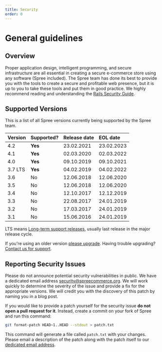 ```yaml
---
title: Security
order: 0
---
```


# General guidelines

## Overview

Proper application design, intelligent programming, and secure infrastructure are all essential in creating a secure e-commerce store using any software \(Spree included\). The Spree team has done its best to provide you with the tools to create a secure and profitable web presence, but it is up to you to take these tools and put them in good practice. We highly recommend reading and understanding the [Rails Security Guide](http://guides.rubyonrails.org/security.html).

## Supported Versions

This is a list of all Spree versions currently being supported by the Spree team.

| Version | Supported? | Release date | EOL date |
| :--- | :--- | :--- | :--- |
| 4.2 | **Yes** | 23.02.2021 | 23.02.2023 |
| 4.1 | **Yes** | 02.03.2020 | 02.03.2022 |
| 4.0 | **Yes** | 09.10.2019 | 09.10.2021 |
| 3.7 LTS | **Yes** | 04.02.2019 | 04.02.2022 |
| 3.6 | No | 12.06.2018 | 12.06.2020 |
| 3.5 | No | 12.06.2018 | 12.06.2020 |
| 3.4 | No | 12.10.2017 | 12.12.2019 |
| 3.3 | No | 22.08.2017 | 24.01.2019 |
| 3.2 | No | 17.03.2017 | 24.01.2019 |
| 3.1 | No | 15.06.2016 | 24.01.2019 |

LTS means [Long-term support releases](https://en.wikipedia.org/wiki/Long-term_support), usually last release in the major release cycle.

If you're using an older version [please upgrade](/developer/upgrades/upgrade_guides.html). Having trouble upgrading? [Contact us for support](https://spreecommerce.org/contact/).

## Reporting Security Issues

Please do not announce potential security vulnerabilities in public. We have a dedicated email address [security@spreecommerce.org](mailto:security@spreecommerce.org). We will work quickly to determine the severity of the issue and provide a fix for the appropriate versions. We will credit you with the discovery of this patch by naming you in a blog post.

If you would like to provide a patch yourself for the security issue **do not open a pull request for it**. Instead, create a commit on your fork of Spree and run this command:

```bash
git format-patch HEAD~1..HEAD --stdout > patch.txt
```

This command will generate a file called `patch.txt` with your changes. Please email a description of the patch along with the patch itself to our [dedicated email address](mailto:hi@spreecommerce.org).

